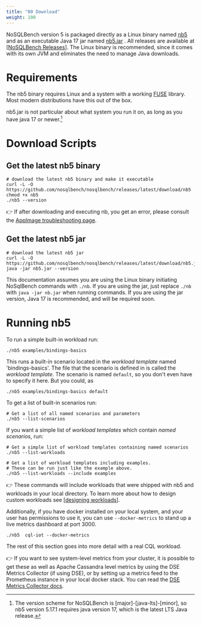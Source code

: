```yaml
---
title: "00 Download"
weight: 100
---
```


NoSQLBench version 5 is packaged directly as a Linux binary named
[nb5](https://github.com/nosqlbench/nosqlbench/releases/latest/download/nb5)
and as an executable Java 17 jar named
[nb5.jar](https://github.com/nosqlbench/nosqlbench/releases/latest/download/nb5.jar)
. All releases are available at
[[NoSQLBench Releases](https://github.com/nosqlbench/nosqlbench/releases)]. The Linux binary is
recommended, since it comes with its own JVM and eliminates the need to manage
Java downloads.

# Requirements

The nb5 binary requires Linux and a system with a working
[FUSE](https://en.wikipedia.org/wiki/Filesystem_in_Userspace) library. Most modern distributions
have this out of the box.

nb5.jar is not particular about what system you run it on, as long as you have java 17 or newer.[^1]


# Download Scripts

## Get the latest nb5 binary

```shell
# download the latest nb5 binary and make it executable
curl -L -O https://github.com/nosqlbench/nosqlbench/releases/latest/download/nb5
chmod +x nb5
./nb5 --version
```

👉 If after downloading and executing nb, you get an error, please consult the
[AppImage troubleshooting page](https://docs.appimage.org/user-guide/run-appimages.html#troubleshooting).

## Get the latest nb5 jar

```shell
# download the latest nb5 jar
curl -L -O https://github.com/nosqlbench/nosqlbench/releases/latest/download/nb5.jar
java -jar nb5.jar --version
```

This documentation assumes you are using the Linux binary initiating NoSqlBench commands with
`./nb`. If you are using the jar, just replace `./nb` with `java -jar nb.jar` when running
commands. If you are using the jar version, Java 17 is recommended, and will be required soon.

# Running nb5

To run a simple built-in workload run:

    ./nb5 examples/bindings-basics

This runs a built-in scenario located in the _workload template_ named 'bindings-basics'. The 
file that the scenario is defined in is called the _workload template_. The scenario is named 
`default`, so you don't even have to specify it here. But you could, as

    ./nb5 examples/bindings-basics default

To get a list of built-in scenarios run:

    # Get a list of all named scenarios and parameters
    ./nb5 --list-scenarios

If you want a simple list of _workload templates_ which contain _named scenarios_, run:

    # Get a simple list of workload templates containing named scenarios
    ./nb5 --list-workloads

    # Get a list of workload templates including examples.
    # These can be run just like the example above.
    ./nb5 --list-workloads --include examples

👉 These commands will include workloads that were shipped with nb5 and workloads in your local 
 directory. To learn more about how to design custom workloads see
[[designing workloads](/../workloads-101)].

Additionally, if you have docker installed on your local system, and your user has permissions to
use it, you can use
`--docker-metrics` to stand up a live metrics dashboard at port 3000.

    ./nb5  cql-iot --docker-metrics

The rest of this section goes into more detail with a real CQL workload.

👉 If you want to see system-level metrics from your cluster, it is possible to get these as 
well as Apache Cassandra level metrics by using the DSE Metrics Collector (if using DSE), or 
by setting up a metrics feed to the Prometheus instance in your local docker stack. You can 
read the 
[DSE Metrics Collector docs](https://docs.datastax.com/en/monitoring/doc/monitoring/metricsCollector/mcExportMetricsDocker.html).

[^1]: The version scheme for NoSQLBench is [major]-[java-lts]-[minor], so nb5 version 5.17.1 
requires java version 17, which is the latest LTS Java release.
